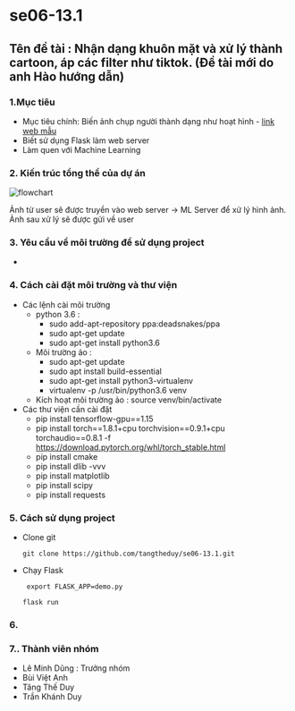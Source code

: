 # se06-13.1
## Tên đề tài : Nhận dạng khuôn mặt và xử lý thành cartoon, áp các filter như tiktok. (Đề tài mới do anh Hào hướng dẫn)
### 1.Mục tiêu  
* Mục tiêu chính: Biến ảnh chụp người thành dạng như hoạt hình - [link web mẫu](https://huggingface.co/spaces/akhaliq/AnimeGANv2)
* Biết sử dụng Flask làm web server
* Làm quen với Machine Learning
### 2. Kiến trúc tổng thể của dự án
![flowchart](https://user-images.githubusercontent.com/58498756/149651768-e0a36e45-1f80-400a-8ada-056687d46218.png)

Ảnh từ user sẽ được truyền vào web server -> ML Server để xử lý hình ảnh. Ảnh sau xử lý  sẽ được gửi về user
### 3. Yêu cầu về môi trường để sử dụng project
* 
### 4. Cách cài đặt môi trường và thư viện
* Các lệnh cài môi trường
  - python 3.6 : 
    - sudo add-apt-repository ppa:deadsnakes/ppa
    - sudo apt-get update
    - sudo apt-get install python3.6
  - Môi trường ảo : 
    -  sudo apt-get update
    -  sudo apt install build-essential
    -  sudo apt-get install python3-virtualenv
    - virtualenv -p /usr/bin/python3.6 venv
  - Kích hoạt môi trường ảo : source venv/bin/activate
* Các thư viện cần cài đặt
  - pip install tensorflow-gpu==1.15
  - pip install torch==1.8.1+cpu torchvision==0.9.1+cpu torchaudio==0.8.1 -f https://download.pytorch.org/whl/torch_stable.html
  - pip install cmake
  - pip install dlib -vvv
  - pip install matplotlib
  - pip install scipy
  - pip install requests
### 5. Cách sử dụng project
* Clone git
    ```
   git clone https://github.com/tangtheduy/se06-13.1.git
   ```
* Chạy Flask
  ```
   export FLASK_APP=demo.py
   ```
   ```
   flask run
   ```
### 6.
### 7.. Thành viên nhóm
* Lê Minh Dũng : Trưởng nhóm
* Bùi Việt Anh
* Tăng Thế Duy
* Trần Khánh Duy

